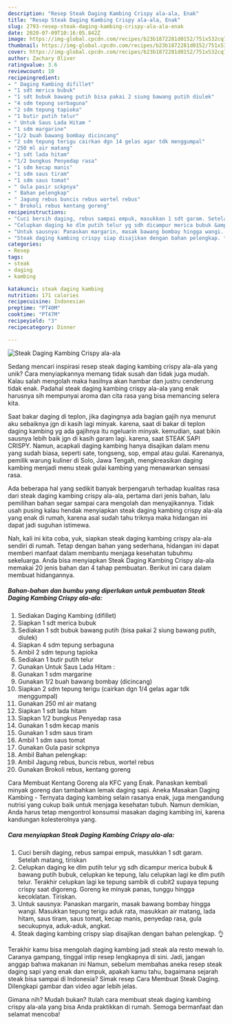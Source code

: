 ```yaml
---
description: "Resep Steak Daging Kambing Crispy ala-ala, Enak"
title: "Resep Steak Daging Kambing Crispy ala-ala, Enak"
slug: 2793-resep-steak-daging-kambing-crispy-ala-ala-enak
date: 2020-07-09T10:16:05.842Z
image: https://img-global.cpcdn.com/recipes/b23b1872281d0152/751x532cq70/steak-daging-kambing-crispy-ala-ala-foto-resep-utama.jpg
thumbnail: https://img-global.cpcdn.com/recipes/b23b1872281d0152/751x532cq70/steak-daging-kambing-crispy-ala-ala-foto-resep-utama.jpg
cover: https://img-global.cpcdn.com/recipes/b23b1872281d0152/751x532cq70/steak-daging-kambing-crispy-ala-ala-foto-resep-utama.jpg
author: Zachary Oliver
ratingvalue: 3.6
reviewcount: 10
recipeingredient:
- " Daging Kambing difillet"
- "1 sdt merica bubuk"
- "1 sdt bubuk bawang putih bisa pakai 2 siung bawang putih diulek"
- "4 sdm tepung serbaguna"
- "2 sdm tepung tapioka"
- "1 butir putih telur"
- " Untuk Saus Lada Hitam "
- "1 sdm margarine"
- "1/2 buah bawang bombay dicincang"
- "2 sdm tepung terigu cairkan dgn 14 gelas agar tdk menggumpal"
- "250 ml air matang"
- "1 sdt lada hitam"
- "1/2 bungkus Penyedap rasa"
- "1 sdm kecap manis"
- "1 sdm saus tiram"
- "1 sdm saus tomat"
- " Gula pasir sckpnya"
- " Bahan pelengkap"
- " Jagung rebus buncis rebus wortel rebus"
- " Brokoli rebus kentang goreng"
recipeinstructions:
- "Cuci bersih daging, rebus sampai empuk, masukkan 1 sdt garam. Setelah matang, tiriskan"
- "Celupkan daging ke dlm putih telur yg sdh dicampur merica bubuk &amp; bawang putih bubuk, celupkan ke tepung, lalu celupkan lagi ke dlm putih telur. Terakhir celupkan lagi ke tepung sambik di cubit2 supaya tepung crispy saat digoreng. Goreng ke minyak panas, tunggu hingga kecoklatan. Tiriskan."
- "Untuk sausnya: Panaskan margarin, masak bawang bombay hingga wangi. Masukkan tepung terigu aduk rata, masukkan air matang, lada hitam, saus tiram, saus tomat, kecap manis, penyedap rasa, gula secukupnya, aduk-aduk, angkat."
- "Steak daging kambing crispy siap disajikan dengan bahan pelengkap. 👌"
categories:
- Resep
tags:
- steak
- daging
- kambing

katakunci: steak daging kambing 
nutrition: 171 calories
recipecuisine: Indonesian
preptime: "PT40M"
cooktime: "PT47M"
recipeyield: "3"
recipecategory: Dinner

---
```



![Steak Daging Kambing Crispy ala-ala](https://img-global.cpcdn.com/recipes/b23b1872281d0152/751x532cq70/steak-daging-kambing-crispy-ala-ala-foto-resep-utama.jpg)

Sedang mencari inspirasi resep steak daging kambing crispy ala-ala yang unik? Cara menyiapkannya memang tidak susah dan tidak juga mudah. Kalau salah mengolah maka hasilnya akan hambar dan justru cenderung tidak enak. Padahal steak daging kambing crispy ala-ala yang enak harusnya sih mempunyai aroma dan cita rasa yang bisa memancing selera kita.

Saat bakar daging di teplon, jika dagingnya ada bagian gajih nya menurut aku sebaiknya jgn di kasih lagi minyak. karena, saat di bakar di teplon daging kambing yg ada gajihnya itu ngeluarin minyak. kemudian, saat bikin sausnya lebih baik jgn di kasih garam lagi. karena, saat STEAK SAPI CRISPY. Namun, acapkali daging kambing hanya disajikan dalam menu yang sudah biasa, seperti sate, tongseng, sop, empal atau gulai. Karenanya, pemilik warung kuliner di Solo, Jawa Tengah, mengkreasikan daging kambing menjadi menu steak gulai kambing yang menawarkan sensasi rasa.

Ada beberapa hal yang sedikit banyak berpengaruh terhadap kualitas rasa dari steak daging kambing crispy ala-ala, pertama dari jenis bahan, lalu pemilihan bahan segar sampai cara mengolah dan menyajikannya. Tidak usah pusing kalau hendak menyiapkan steak daging kambing crispy ala-ala yang enak di rumah, karena asal sudah tahu triknya maka hidangan ini dapat jadi suguhan istimewa.


Nah, kali ini kita coba, yuk, siapkan steak daging kambing crispy ala-ala sendiri di rumah. Tetap dengan bahan yang sederhana, hidangan ini dapat memberi manfaat dalam membantu menjaga kesehatan tubuhmu sekeluarga. Anda bisa menyiapkan Steak Daging Kambing Crispy ala-ala memakai 20 jenis bahan dan 4 tahap pembuatan. Berikut ini cara dalam membuat hidangannya.

<!--inarticleads1-->

##### Bahan-bahan dan bumbu yang diperlukan untuk pembuatan Steak Daging Kambing Crispy ala-ala:

1. Sediakan  Daging Kambing (difillet)
1. Siapkan 1 sdt merica bubuk
1. Sediakan 1 sdt bubuk bawang putih (bisa pakai 2 siung bawang putih, diulek)
1. Siapkan 4 sdm tepung serbaguna
1. Ambil 2 sdm tepung tapioka
1. Sediakan 1 butir putih telur
1. Gunakan  Untuk Saus Lada Hitam :
1. Gunakan 1 sdm margarine
1. Gunakan 1/2 buah bawang bombay (dicincang)
1. Siapkan 2 sdm tepung terigu (cairkan dgn 1/4 gelas agar tdk menggumpal)
1. Gunakan 250 ml air matang
1. Siapkan 1 sdt lada hitam
1. Siapkan 1/2 bungkus Penyedap rasa
1. Gunakan 1 sdm kecap manis
1. Gunakan 1 sdm saus tiram
1. Ambil 1 sdm saus tomat
1. Gunakan  Gula pasir sckpnya
1. Ambil  Bahan pelengkap:
1. Ambil  Jagung rebus, buncis rebus, wortel rebus
1. Gunakan  Brokoli rebus, kentang goreng


Cara Membuat Kentang Goreng ala KFC yang Enak. Panaskan kembali minyak goreng dan tambahkan lemak daging sapi. Aneka Masakan Daging Kambing - Ternyata daging kambing selain rasanya enak, juga mengandung nutrisi yang cukup baik untuk menjaga kesehatan tubuh. Namun demikian, Anda harus tetap mengontrol konsumsi masakan daging kambing ini, karena kandungan kolesterolnya yang. 

<!--inarticleads2-->

##### Cara menyiapkan Steak Daging Kambing Crispy ala-ala:

1. Cuci bersih daging, rebus sampai empuk, masukkan 1 sdt garam. Setelah matang, tiriskan
1. Celupkan daging ke dlm putih telur yg sdh dicampur merica bubuk &amp; bawang putih bubuk, celupkan ke tepung, lalu celupkan lagi ke dlm putih telur. Terakhir celupkan lagi ke tepung sambik di cubit2 supaya tepung crispy saat digoreng. Goreng ke minyak panas, tunggu hingga kecoklatan. Tiriskan.
1. Untuk sausnya: Panaskan margarin, masak bawang bombay hingga wangi. Masukkan tepung terigu aduk rata, masukkan air matang, lada hitam, saus tiram, saus tomat, kecap manis, penyedap rasa, gula secukupnya, aduk-aduk, angkat.
1. Steak daging kambing crispy siap disajikan dengan bahan pelengkap. 👌


Terakhir kamu bisa mengolah daging kambing jadi steak ala resto mewah lo. Caranya gampang, tinggal intip resep lengkapnya di sini. Jadi, jangan anggap bahwa makanan ini Namun, sebelum membahas aneka resep steak daging sapi yang enak dan empuk, apakah kamu tahu, bagaimana sejarah steak bisa sampai di Indonesia? Simak resep Cara Membuat Steak Daging. Dilengkapi gambar dan video agar lebih jelas. 

Gimana nih? Mudah bukan? Itulah cara membuat steak daging kambing crispy ala-ala yang bisa Anda praktikkan di rumah. Semoga bermanfaat dan selamat mencoba!
